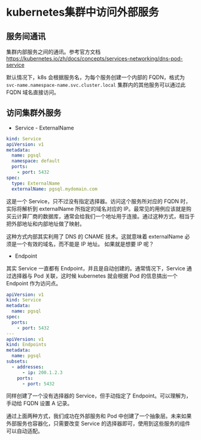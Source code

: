 # kubernetes集群中访问外部服务

## 服务间通讯

集群内部服务之间的通讯。参考官方文档 https://kubernetes.io/zh/docs/concepts/services-networking/dns-pod-service

默认情况下，k8s 会根据服务名，为每个服务创建一个内部的 FQDN，格式为 `svc-name.namespace-name.svc.cluster.local` 集群内的其他服务可以通过此 FQDN 域名直接访问。

## 访问集群外服务

* Service - ExternalName

```yaml
kind: Service
apiVersion: v1
metadata:
  name: pgsql
  namespace: default
  ports:
    - port: 5432
spec:
  type: ExternalName
  externalName: pgsql.mydomain.com
```

这是一个 Service，只不过没有指定选择器。访问这个服务所对应的 FQDN 时，实际将解析到 externalName 所指定的域名对应的 IP。最常见的用例应该就是购买云计算厂商的数据库，通常会给我们一个地址用于连接。通过这种方式，相当于把外部地址和内部地址做了映射。

这种方式内部其实利用了 DNS 的 CNAME 技术。这就意味着 externalName 必须是一个有效的域名，而不能是 IP 地址。 如果就是想要 IP 呢？

* Endpoint

其实 Service 一直都有 Endpoint，并且是自动创建的。通常情况下，Service 通过选择器与 Pod 关联，这时候 kubernetes 就会根据 Pod 的信息搞出一个 Endpoint 作为访问点。

```yaml
apiVersion: v1
kind: Service
metadata:
  name: pgsql
spec:
  ports:
    - port: 5432
---
apiVersion: v1
kind: Endpoints
metadata:
  name: pgsql
subsets:
  - addresses:
      - ip: 200.1.2.3
    ports:
      - port: 5432
```

同样创建了一个没有选择器的 Service，但手动指定了 Endpoint。可以理解为，手动给 FQDN 设置 A 记录。

通过上面两种方式，我们成功在外部服务和 Pod 中创建了一个抽象层。未来如果外部服务也容器化，只需要改变 Service 的选择器即可，使用到这些服务的组件可以自动适配。
